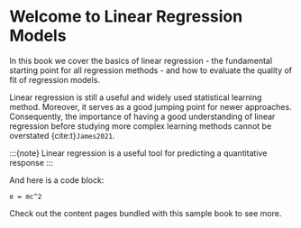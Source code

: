 # Welcome to Linear Regression Models

In this book we cover the basics of linear regression - the fundamental starting point for all regression methods - and how to evaluate the quality of fit of regression models.

Linear regression is still a useful and widely used statistical learning method. Moreover, it serves as a good jumping point for newer approaches. Consequently, the importance of having a good understanding of linear regression before studying more complex learning methods cannot be overstated {cite:t}`James2021`.


:::{note}
 Linear regression is a useful tool for predicting a quantitative response
 :::

And here is a code block:

```
e = mc^2
```

Check out the content pages bundled with this sample book to see more.
